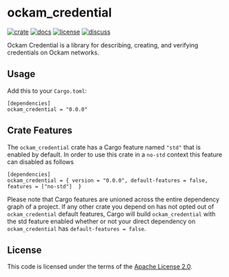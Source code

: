 # ockam_credential

[![crate][crate-image]][crate-link]
[![docs][docs-image]][docs-link]
[![license][license-image]][license-link]
[![discuss][discuss-image]][discuss-link]

Ockam Credential is a library for describing, creating, and verifying credentials
on Ockam networks.

## Usage

Add this to your `Cargo.toml`:

```
[dependencies]
ockam_credential = "0.0.0"
```

## Crate Features

The `ockam_credential` crate has a Cargo feature named `"std"` that is enabled by
default. In order to use this crate in a `no-std` context this feature can
disabled as follows

```
[dependencies]
ockam_credential = { version = "0.0.0", default-features = false, features = ["no-std"]  }
```

Please note that Cargo features are unioned across the entire dependency
graph of a project. If any other crate you depend on has not opted out of
`ockam_credential` default features, Cargo will build `ockam_credential` with the std
feature enabled whether or not your direct dependency on `ockam_credential`
has `default-features = false`.

## License

This code is licensed under the terms of the [Apache License 2.0][license-link].

[main-ockam-crate-link]: https://crates.io/crates/ockam

[crate-image]: https://img.shields.io/crates/v/ockam_credential.svg
[crate-link]: https://crates.io/crates/ockam_credential

[docs-image]: https://docs.rs/ockam_credential/badge.svg
[docs-link]: https://docs.rs/ockam_credential

[license-image]: https://img.shields.io/badge/License-Apache%202.0-green.svg
[license-link]: https://github.com/ockam-network/ockam/blob/HEAD/LICENSE

[discuss-image]: https://img.shields.io/badge/Discuss-Github%20Discussions-ff70b4.svg
[discuss-link]: https://github.com/ockam-network/ockam/discussions
